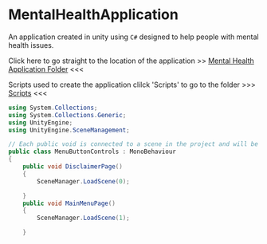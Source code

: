 # MentalHealthApplication

An application created in unity using `C#` designed to help people with mental health issues.


Click here to go straight to the location of the application >> [Mental Health Application Folder](https://github.com/cb1270/MentalHealthApplication/tree/main/MentalHealthApp_CharlotteBudge) <<<

Scripts used to create the application clilck 'Scripts' to go to the folder >>> [Scripts](https://github.com/cb1270/MentalHealthApplication/tree/main/Assets/Scripts) <<<


```cs
using System.Collections;
using System.Collections.Generic;
using UnityEngine;
using UnityEngine.SceneManagement;

// Each public void is connected to a scene in the project and will be executable via using buttons.
public class MenuButtonControls : MonoBehaviour
{
    public void DisclaimerPage()
    {
        SceneManager.LoadScene(0);

    }
    public void MainMenuPage()
    {
        SceneManager.LoadScene(1);

    }
```
